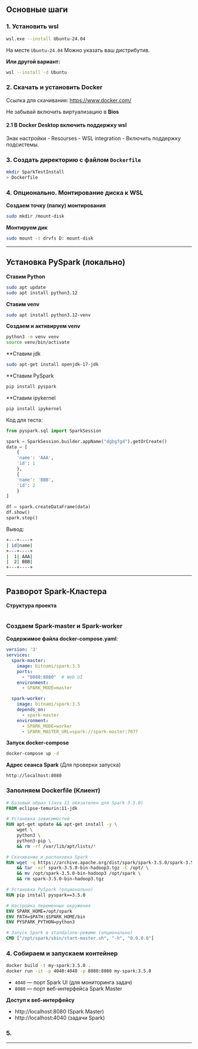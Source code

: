 ## **Основные шаги**
### 1. Установить wsl
```bash
wsl.exe --install Ubuntu-24.04
```
На месте `Ubuntu-24.04` Можно указать ваш дистрибутив.

**Или другой вариант:**
```bash
wsl --install -d Ubuntu
```

### 2. Скачать и установить Docker

Ссылка для скачивания:
https://www.docker.com/

Не забывай включить виртуализацию в **Bios**
#### 2.1 В Docker Desktop включить поддержку wsl

Знак настройки - Resourses - WSL integration - Включить поддержку подсистемы.

### 3. Создать директорию с файлом `Dockerfile`
```bash
mkdir SparkTestInstall
> Dockerfile
```

### 4. Опционально. Монтирование диска к WSL

**Создаем точку (папку) монтирования**
```bash
sudo mkdir /mount-disk
```

**Монтируем дик**
```bash
sudo mount -t drvfs D: mount-disk
```


---
## Установка **PySpark** (локально)

**Ставим Python**
```bash
sudo apt update
sudo apt install python3.12
```

**Ставим venv**
```bash
sudo apt install python3.12-venv
```

**Создаем и активируем venv**
```bash
python3 -m venv venv
source venv/bin/activate
```

**Ставим jdk
```bash
sudo apt-get install openjdk-17-jdk
```

**Ставим PySpark
```bash
pip install pyspark
```

**Ставим ipykernel
```bash
pip install ipykernel
```

Код для теста:
```python
from pyspark.sql import SparkSession

spark = SparkSession.builder.appName("dgbgfgd").getOrCreate()
data = [
    {
    'name': 'AAA',
    'id': 1
    },
    {
    'name': 'BBB',
    'id': 2
    }
]

df = spark.createDataFrame(data)
df.show()
spark.stop()
```
Вывод:
```bash
+---+----+
| id|name|
+---+----+
|  1| AAA|
|  2| BBB|
+---+----+
```

---
## Разворот **Spark-Кластера**

**Структура проекта**
```

```

### Создаем **Spark-master** и **Spark-worker**
**Содержимое файла docker-compose.yaml**:
```yaml
version: '3'
services:
  spark-master:
    image: bitnami/spark:3.5
    ports:
      - "8080:8080"  # Web UI
    environment:
      - SPARK_MODE=master

  spark-worker:
    image: bitnami/spark:3.5
    depends_on:
      - spark-master
    environment:
      - SPARK_MODE=worker
      - SPARK_MASTER_URL=spark://spark-master:7077
```

**Запуск docker-compose**
```bash
docker-compose up -d
```

**Адрес сеанса Spark** (Для проверки запуска)
```
http://localhost:8080
```


### Заполняем **Dockerfile** (Клиент)

```Dockerfile
# Базовый образ (Java 11 обязателен для Spark 3.5.0)
FROM eclipse-temurin:11-jdk

# Установка зависимостей
RUN apt-get update && apt-get install -y \
    wget \
    python3 \
    python3-pip \
    && rm -rf /var/lib/apt/lists/*

# Скачивание и распаковка Spark
RUN wget -q https://archive.apache.org/dist/spark/spark-3.5.0/spark-3.5.0-bin-hadoop3.tgz \
    && tar -xzf spark-3.5.0-bin-hadoop3.tgz -C /opt/ \
    && mv /opt/spark-3.5.0-bin-hadoop3 /opt/spark \
    && rm spark-3.5.0-bin-hadoop3.tgz

# Установка PySpark (опционально)
RUN pip install pyspark==3.5.0

# Настройка переменных окружения
ENV SPARK_HOME=/opt/spark
ENV PATH=$PATH:$SPARK_HOME/bin
ENV PYSPARK_PYTHON=python3

# Запуск Spark в standalone-режиме (опционально)
CMD ["/opt/spark/sbin/start-master.sh", "-h", "0.0.0.0"]
```

### 4. Собираем и запускаем контейнер
```bash
docker build -t my-spark:3.5.0 .
docker run -it -p 4040:4040 -p 8080:8080 my-spark:3.5.0
```

- `4040` — порт Spark UI (для мониторинга задач)
- `8080` — порт веб-интерфейса Spark Master

**Доступ к веб-интерфейсу**  
- http://localhost:8080 (Spark Master) 
- http://localhost:4040 (задачи Spark)

### 5. 


---
